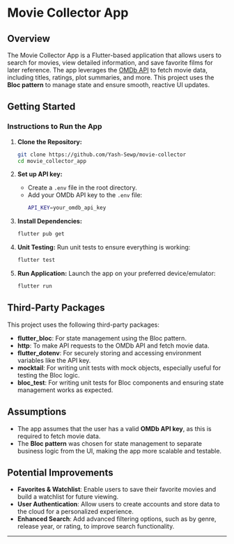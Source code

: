 # Movie Collector App

## Overview
The Movie Collector App is a Flutter-based application that allows users to search for movies, view detailed information, and save favorite films for later reference. The app leverages the [OMDb API](http://www.omdbapi.com/) to fetch movie data, including titles, ratings, plot summaries, and more. This project uses the **Bloc pattern** to manage state and ensure smooth, reactive UI updates.

## Getting Started

### Instructions to Run the App

1. **Clone the Repository:**
    ```bash
    git clone https://github.com/Yash-Sewp/movie-collector
    cd movie_collector_app
    ```

2. **Set up API key:**
    - Create a `.env` file in the root directory.
    - Add your OMDb API key to the `.env` file:
      ```bash
      API_KEY=your_omdb_api_key
      ```

3. **Install Dependencies:**
    ```bash
    flutter pub get
    ```

4. **Unit Testing:**
   Run unit tests to ensure everything is working:
    ```bash
    flutter test
    ```

5. **Run Application:**
   Launch the app on your preferred device/emulator:
    ```bash
    flutter run
    ```

## Third-Party Packages

This project uses the following third-party packages:

- **flutter_bloc**: For state management using the Bloc pattern.
- **http**: To make API requests to the OMDb API and fetch movie data.
- **flutter_dotenv**: For securely storing and accessing environment variables like the API key.
- **mocktail**: For writing unit tests with mock objects, especially useful for testing the Bloc logic.
- **bloc_test**: For writing unit tests for Bloc components and ensuring state management works as expected.

## Assumptions

- The app assumes that the user has a valid **OMDb API key**, as this is required to fetch movie data.
- The **Bloc pattern** was chosen for state management to separate business logic from the UI, making the app more scalable and testable.

## Potential Improvements

- **Favorites & Watchlist**: Enable users to save their favorite movies and build a watchlist for future viewing.
- **User Authentication**: Allow users to create accounts and store data to the cloud for a personalized experience.
- **Enhanced Search**: Add advanced filtering options, such as by genre, release year, or rating, to improve search functionality.

---
